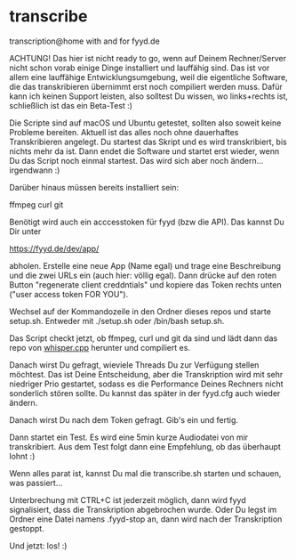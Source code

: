 # transcribe
transcription@home with and for fyyd.de

ACHTUNG! Das hier ist nicht ready to go, wenn auf Deinem Rechner/Server nicht schon vorab einige Dinge installiert und lauffähig sind.
Das ist vor allem eine lauffähige Entwicklungsumgebung, weil die eigentliche Software, die das transkribieren übernimmt erst noch compiliert werden muss.
Dafür kann ich keinen Support leisten, also solltest Du wissen, wo links+rechts ist, schließlich ist das ein Beta-Test :)

Die Scripte sind auf macOS und Ubuntu getestet, sollten also soweit keine Probleme bereiten. 
Aktuell ist das alles noch ohne dauerhaftes Transkribieren angelegt. Du startest das Skript und es wird transkribiert, bis nichts mehr da ist. Dann endet die Software und startet erst wieder, wenn Du das Script noch einmal startest. Das wird sich aber noch ändern... irgendwann :)

Darüber hinaus müssen bereits installiert sein:

ffmpeg
curl
git

Benötigt wird auch ein acccesstoken für fyyd (bzw die API). Das kannst Du Dir unter

https://fyyd.de/dev/app/

abholen. Erstelle eine neue App (Name egal) und trage eine Beschreibung und die zwei URLs ein (auch hier: völlig egal).
Dann drücke auf den roten Button "regenerate client creddntials" und kopiere das Token rechts unten ("user access token FOR YOU").

Wechsel auf der Kommandozeile in den Ordner dieses repos und starte setup.sh. Entweder mit ./setup.sh oder /bin/bash setup.sh.

Das Script checkt jetzt, ob ffmpeg, curl und git da sind und lädt dann das repo von [whisper.cpp](https://github.com/ggerganov/whisper.cpp) herunter und compiliert es.

Danach wirst Du gefragt, wieviele Threads Du zur Verfügung stellen möchtest. Das ist Deine Entscheidung, aber die Transkription wird mit sehr niedriger
Prio gestartet, sodass es die Performance Deines Rechners nicht sonderlich stören sollte. Du kannst das später in der fyyd.cfg auch wieder ändern.

Danach wirst Du nach dem Token gefragt. Gib's ein und fertig.

Dann startet ein Test. Es wird eine 5min kurze Audiodatei von mir transkribiert. Aus dem Test folgt dann eine Empfehlung, ob das überhaupt lohnt :)

Wenn alles parat ist, kannst Du mal die transcribe.sh starten und schauen, was passiert...

Unterbrechung mit CTRL+C ist jederzeit möglich, dann wird fyyd signalisiert, dass die Transkription abgebrochen wurde. Oder Du legst im Ordner eine
Datei namens .fyyd-stop an, dann wird nach der Transkription gestoppt.

Und jetzt: los! :) 

